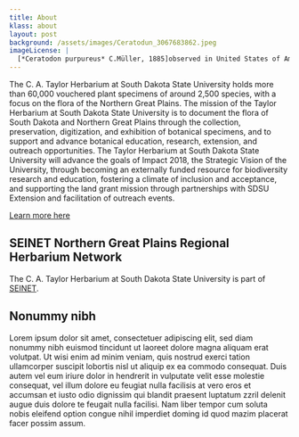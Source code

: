 ```yaml
---
title: About
klass: about
layout: post
background: /assets/images/Ceratodun_3067683862.jpeg
imageLicense: |
  [*Ceratodon purpureus* C.Müller, 1885]observed in United States of America by Colin Schindler Licensed under [CC-BY-4.0](http://creativecommons.org/licenses/by-nc/4.0)
---
```


  
The C. A. Taylor Herbarium at South Dakota State University holds more than 60,000 vouchered plant specimens of around 2,500 species, with a focus on the flora of the Northern Great Plains. The mission of the Taylor Herbarium at South Dakota State University is to document the flora of South Dakota and Northern Great Plains through the collection, preservation, digitization, and exhibition of botanical specimens, and to support and advance botanical education, research, extension, and outreach opportunities. The Taylor Herbarium at South Dakota State University will advance the goals of Impact 2018, the Strategic Vision of the University, through becoming an externally funded resource for biodiversity research and education, fostering a climate of inclusion and acceptance, and supporting the land grant mission through partnerships with SDSU Extension and facilitation of outreach events.

[Learn more here](https://www.sdstate.edu/herbarium#)

## SEINET Northern Great Plains Regional Herbarium Network
The C. A. Taylor Herbarium at South Dakota State University is part of [SEINET](https://ngpherbaria.org/portal/).

## Nonummy nibh
Lorem ipsum dolor sit amet, consectetuer adipiscing elit, sed diam nonummy nibh euismod tincidunt ut laoreet dolore magna aliquam erat volutpat. Ut wisi enim ad minim veniam, quis nostrud exerci tation ullamcorper suscipit lobortis nisl ut aliquip ex ea commodo consequat. Duis autem vel eum iriure dolor in hendrerit in vulputate velit esse molestie consequat, vel illum dolore eu feugiat nulla facilisis at vero eros et accumsan et iusto odio dignissim qui blandit praesent luptatum zzril delenit augue duis dolore te feugait nulla facilisi. Nam liber tempor cum soluta nobis eleifend option congue nihil imperdiet doming id quod mazim placerat facer possim assum. 
